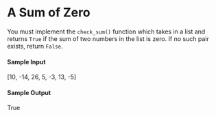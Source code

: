# A Sum of Zero
You must implement the `check_sum()` function which takes in a list and returns `True` if the sum of two numbers in the list is zero. If no such pair exists, return `False`.

#### Sample Input
[10, -14, 26, 5, -3, 13, -5]
#### Sample Output
True
